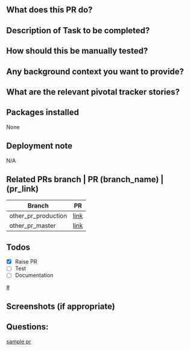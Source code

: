 ## What does this PR do?

## Description of Task to be completed?

## How should this be manually tested?

## Any background context you want to provide?

## What are the relevant pivotal tracker stories?

## Packages installed
None

## Deployment note
N/A

## Related PRs branch | PR (branch_name) | (pr_link)
Branch | PR
------ | ------
other_pr_production | [link]()
other_pr_master | [link]()

## Todos
- [x] Raise PR
- [ ] Test
- [ ] Documentation

[#](link)

## Screenshots (if appropriate)

## Questions:
<to be deleted>

[sample pr](https://github.com/andela/ah-shakas/pull/39)

